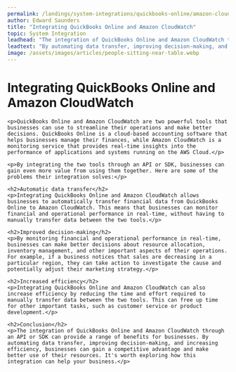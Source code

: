 ```yaml
---
permalink: /landings/system-integrations/quickbooks-online/amazon-cloudwatch
author: Edward Saunders
title: "Integrating QuickBooks Online and Amazon CloudWatch"
topic: System Integration
leadhead: "The integration of QuickBooks Online and Amazon CloudWatch through an API or SDK can provide a range of benefits for businesses"
leadtext: "By automating data transfer, improving decision-making, and increasing efficiency, businesses can gain a competitive advantage and make better use of their resources. It's worth exploring how this integration can help your business."
image: /assets/images/articles/people-sitting-near-table.webp
---
```

<div class="arttext">	<h1>Integrating QuickBooks Online and Amazon CloudWatch</h1>

	<p>QuickBooks Online and Amazon CloudWatch are two powerful tools that businesses can use to streamline their operations and make better decisions. QuickBooks Online is a cloud-based accounting software that helps businesses manage their finances, while Amazon CloudWatch is a monitoring service that provides real-time insights into the performance of applications and systems running on the AWS Cloud.</p>

	<p>By integrating the two tools through an API or SDK, businesses can gain even more value from using them together. Here are some of the problems their integration solves:</p>

	<h2>Automatic data transfer</h2>
	<p>Integrating QuickBooks Online and Amazon CloudWatch allows businesses to automatically transfer financial data from QuickBooks Online to Amazon CloudWatch. This means that businesses can monitor financial and operational performance in real-time, without having to manually transfer data between the two tools.</p>

	<h2>Improved decision-making</h2>
	<p>By monitoring financial and operational performance in real-time, businesses can make better decisions about resource allocation, inventory management, and other important aspects of their operations. For example, if a business notices that sales are decreasing in a particular region, they can take action to investigate the cause and potentially adjust their marketing strategy.</p>

	<h2>Increased efficiency</h2>
	<p>Integrating QuickBooks Online and Amazon CloudWatch can also increase efficiency by reducing the time and effort required to manually transfer data between the two tools. This can free up time for other important tasks, such as customer service or product development.</p>

	<h2>Conclusion</h2>
	<p>The integration of QuickBooks Online and Amazon CloudWatch through an API or SDK can provide a range of benefits for businesses. By automating data transfer, improving decision-making, and increasing efficiency, businesses can gain a competitive advantage and make better use of their resources. It's worth exploring how this integration can help your business.</p>
</div>